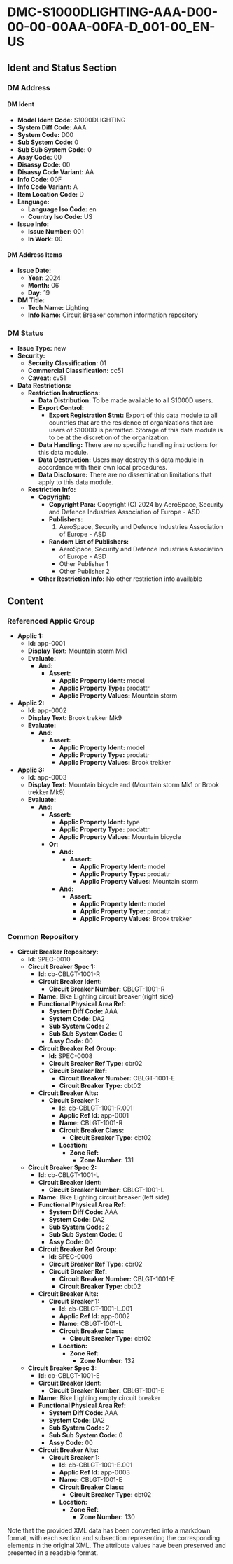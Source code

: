 # DMC-S1000DLIGHTING-AAA-D00-00-00-00AA-00FA-D_001-00_EN-US
## Ident and Status Section
### DM Address
#### DM Ident
* **Model Ident Code:** S1000DLIGHTING
* **System Diff Code:** AAA
* **System Code:** D00
* **Sub System Code:** 0
* **Sub Sub System Code:** 0
* **Assy Code:** 00
* **Disassy Code:** 00
* **Disassy Code Variant:** AA
* **Info Code:** 00F
* **Info Code Variant:** A
* **Item Location Code:** D
* **Language:**
	+ **Language Iso Code:** en
	+ **Country Iso Code:** US
* **Issue Info:**
	+ **Issue Number:** 001
	+ **In Work:** 00

#### DM Address Items
* **Issue Date:**
	+ **Year:** 2024
	+ **Month:** 06
	+ **Day:** 19
* **DM Title:**
	+ **Tech Name:** Lighting
	+ **Info Name:** Circuit Breaker common information repository

### DM Status
* **Issue Type:** new
* **Security:**
	+ **Security Classification:** 01
	+ **Commercial Classification:** cc51
	+ **Caveat:** cv51
* **Data Restrictions:**
	+ **Restriction Instructions:**
		- **Data Distribution:** To be made available to all S1000D users.
		- **Export Control:**
			- **Export Registration Stmt:** Export of this data module to all countries that are the residence of organizations that are users of S1000D is permitted. Storage of this data module is to be at the discretion of the organization.
		- **Data Handling:** There are no specific handling instructions for this data module.
		- **Data Destruction:** Users may destroy this data module in accordance with their own local procedures.
		- **Data Disclosure:** There are no dissemination limitations that apply to this data module.
	+ **Restriction Info:**
		- **Copyright:**
			- **Copyright Para:** Copyright (C) 2024 by AeroSpace, Security and Defence Industries Association of Europe - ASD
			- **Publishers:**
				1. AeroSpace, Security and Defence Industries Association of Europe - ASD
			- **Random List of Publishers:**
				* AeroSpace, Security and Defence Industries Association of Europe - ASD
				* Other Publisher 1
				* Other Publisher 2
		- **Other Restriction Info:** No other restriction info available

## Content
### Referenced Applic Group
* **Applic 1:**
	+ **Id:** app-0001
	+ **Display Text:** Mountain storm Mk1
	+ **Evaluate:**
		- **And:**
			- **Assert:**
				- **Applic Property Ident:** model
				- **Applic Property Type:** prodattr
				- **Applic Property Values:** Mountain storm
* **Applic 2:**
	+ **Id:** app-0002
	+ **Display Text:** Brook trekker Mk9
	+ **Evaluate:**
		- **And:**
			- **Assert:**
				- **Applic Property Ident:** model
				- **Applic Property Type:** prodattr
				- **Applic Property Values:** Brook trekker
* **Applic 3:**
	+ **Id:** app-0003
	+ **Display Text:** Mountain bicycle and (Mountain storm Mk1 or Brook trekker Mk9)
	+ **Evaluate:**
		- **And:**
			- **Assert:**
				- **Applic Property Ident:** type
				- **Applic Property Type:** prodattr
				- **Applic Property Values:** Mountain bicycle
			- **Or:**
				- **And:**
					- **Assert:**
						- **Applic Property Ident:** model
						- **Applic Property Type:** prodattr
						- **Applic Property Values:** Mountain storm
				- **And:**
					- **Assert:**
						- **Applic Property Ident:** model
						- **Applic Property Type:** prodattr
						- **Applic Property Values:** Brook trekker

### Common Repository
* **Circuit Breaker Repository:**
	+ **Id:** SPEC-0010
	+ **Circuit Breaker Spec 1:**
		- **Id:** cb-CBLGT-1001-R
		- **Circuit Breaker Ident:**
			- **Circuit Breaker Number:** CBLGT-1001-R
		- **Name:** Bike Lighting circuit breaker (right side)
		- **Functional Physical Area Ref:**
			- **System Diff Code:** AAA
			- **System Code:** DA2
			- **Sub System Code:** 2
			- **Sub Sub System Code:** 0
			- **Assy Code:** 00
		- **Circuit Breaker Ref Group:**
			- **Id:** SPEC-0008
			- **Circuit Breaker Ref Type:** cbr02
			- **Circuit Breaker Ref:**
				- **Circuit Breaker Number:** CBLGT-1001-E
				- **Circuit Breaker Type:** cbt02
		- **Circuit Breaker Alts:**
			- **Circuit Breaker 1:**
				- **Id:** cb-CBLGT-1001-R.001
				- **Applic Ref Id:** app-0001
				- **Name:** CBLGT-1001-R
				- **Circuit Breaker Class:**
					- **Circuit Breaker Type:** cbt02
				- **Location:**
					- **Zone Ref:**
						- **Zone Number:** 131
	+ **Circuit Breaker Spec 2:**
		- **Id:** cb-CBLGT-1001-L
		- **Circuit Breaker Ident:**
			- **Circuit Breaker Number:** CBLGT-1001-L
		- **Name:** Bike Lighting circuit breaker (left side)
		- **Functional Physical Area Ref:**
			- **System Diff Code:** AAA
			- **System Code:** DA2
			- **Sub System Code:** 2
			- **Sub Sub System Code:** 0
			- **Assy Code:** 00
		- **Circuit Breaker Ref Group:**
			- **Id:** SPEC-0009
			- **Circuit Breaker Ref Type:** cbr02
			- **Circuit Breaker Ref:**
				- **Circuit Breaker Number:** CBLGT-1001-E
				- **Circuit Breaker Type:** cbt02
		- **Circuit Breaker Alts:**
			- **Circuit Breaker 1:**
				- **Id:** cb-CBLGT-1001-L.001
				- **Applic Ref Id:** app-0002
				- **Name:** CBLGT-1001-L
				- **Circuit Breaker Class:**
					- **Circuit Breaker Type:** cbt02
				- **Location:**
					- **Zone Ref:**
						- **Zone Number:** 132
	+ **Circuit Breaker Spec 3:**
		- **Id:** cb-CBLGT-1001-E
		- **Circuit Breaker Ident:**
			- **Circuit Breaker Number:** CBLGT-1001-E
		- **Name:** Bike Lighting empty circuit breaker
		- **Functional Physical Area Ref:**
			- **System Diff Code:** AAA
			- **System Code:** DA2
			- **Sub System Code:** 2
			- **Sub Sub System Code:** 0
			- **Assy Code:** 00
		- **Circuit Breaker Alts:**
			- **Circuit Breaker 1:**
				- **Id:** cb-CBLGT-1001-E.001
				- **Applic Ref Id:** app-0003
				- **Name:** CBLGT-1001-E
				- **Circuit Breaker Class:**
					- **Circuit Breaker Type:** cbt02
				- **Location:**
					- **Zone Ref:**
						- **Zone Number:** 130

Note that the provided XML data has been converted into a markdown format, with each section and subsection representing the corresponding elements in the original XML. The attribute values have been preserved and presented in a readable format.